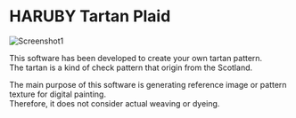 HARUBY Tartan Plaid
===

![Screenshot1](https://gitlab.com/haruby365/TartanPlaid/raw/master/images/screenshot1.PNG)

This software has been developed to create your own tartan pattern.  
The tartan is a kind of check pattern that origin from the Scotland.

The main purpose of this software is generating reference image or pattern texture for digital painting.  
Therefore, it does not consider actual weaving or dyeing.

